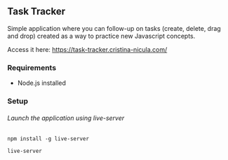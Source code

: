 ## Task Tracker

Simple application where you can follow-up on tasks (create, delete, drag and drop) created as a way to practice new Javascript concepts.

Access it here: https://task-tracker.cristina-nicula.com/

### Requirements

* Node.js installed

### Setup

###### Launch the application using live-server

```
npm install -g live-server
```
```
live-server
```

